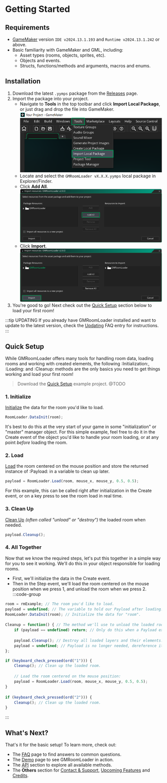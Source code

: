 # Getting Started

## Requirements

* [GameMaker](https://gamemaker.io/en/download) version `IDE v2024.13.1.193` and `Runtime v2024.13.1.242` or above.
* Basic familiarity with GameMaker and GML, including:
    * Asset types (rooms, objects, sprites, etc).
    * Objects and events.
    * Structs, functions/methods and arguments, macros and enums.

## Installation
1. Download the latest `.yymps` package from the [Releases](https://github.com/glebtsereteli/GMRoomLoader/releases) page.
2. Import the package into your project.
    * Navigate to __Tools__ in the top toolbar and click __Import Local Package__, or just drag and drop the file into GameMaker.
    ![alt text](import01.png)
    * Locate and select the `GMRoomLoader vX.X.X.yymps` local package in Explorer/Finder.
    * Click __Add All__.
    ![alt text](import02.png)
    * Click __Import__.
    ![alt text](import03.png)
3. You're good to go! Next check out the [Quick Setup](#quick-setup) section below to load your first room!

:::tip UPDATING
If you already have GMRoomLoader installed and want to update to the latest version, check the [Updating](/pages/home/faq/#updating) FAQ entry for instructions.
:::
## Quick Setup
While GMRoomLoader offers many tools for handling room data, loading rooms and working with created elements, the following :Initialization:, :Loading: and :Cleanup: methods are the only basics you need to get things working and load your first room!

> Download the [Quick Setup](https://www.youtube.com/watch?v=dQw4w9WgXcQ) example project. @TODO

### 1. Initialize
[Initialize](/pages/api/roomloader/data/#initialization) the data for the room you'd like to load. 
```js
RoomLoader.DataInit(room);
```
It's best to do this at the very start of your game in some "initialization" or "master" manager object. For this simple example, feel free to do it in the Create event of the object you'd like to handle your room loading, or at any point *before* loading the room.

### 2. Load
[Load](/pages/api/roomloader/loading/#load) the room centered on the mouse position and store the returned instance of :Payload: in a variable to clean up later.
```js
payload = RoomLoader.Load(room, mouse_x, mouse_y, 0.5, 0.5);
```
For this example, this can be called right after initialization in the Create event, or on a key press to see the room load in real time.

### 3. Clean Up
[Clean Up](/pages/api/payload/cleanup) *(often called "unload" or "destroy")* the loaded room when needed.
```js
payload.Cleanup();
```

### 4. All Together
Now that we know the required steps, let's put this together in a simple way for you to see it working. We'll do this in your object responsible for loading rooms.

* First, we'll initialize the data in the Create event.
* Then in the Step event, we'll load the room centered on the mouse position when we press 1, and unload the room when we press 2.
:::code-group
```js [Create Event]
room = rmExample; // The room you'd like to load.
payload = undefined; // The variable to hold our Payload after loading.
RoomLoader.DataInit(room); // Initialize the data for "room".

Cleanup = function() { // The method we'll use to unload the loaded room.
    if (payload == undefined) return; // Only do this when a Payload exists.

    payload.Cleanup(); // Destroy all loaded layers and their elements.
    payload = undefined; // Payload is no longer needed, dereference it to be picked up by the Garbage Collector.
};
```
```js [Step Event]
if (keyboard_check_pressed(ord("1"))) {
    Cleanup(); // Clean up the loaded room.

    // Load the room centered on the mouse position:
    payload = RoomLoader.Load(room, mouse_x, mouse_y, 0.5, 0.5);
}

if (keyboard_check_pressed(ord("2"))) {
    Cleanup(); // Clean up the loaded room.
}

```
:::

## What's Next?
That's it for the basic setup! To learn more, check out:
* The [FAQ](/pages/home/faq) page to find answers to common questions.
* The [Demo](/pages/home/demo) page to see GMRoomLoader in action.
* The [API](/pages/api/overview) section to explore all available methods.
* The __Others__ section for [Contact & Support](/pages/others/contactSupport), [Upcoming Features](/pages/others/upcomingFeatures) and [Credits](/pages/others/credits).
